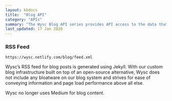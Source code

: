 ```yaml
---
layout: kbdocs
title:  "Blog API"
category: "APIs"
summary: "The Wysc Blog API series provides API access to the data that populates Wysc Blog."
last_updated: 17 Jan 2020
---
```


### RSS Feed

```
https://wysc.netlify.com/blog/feed.xml
```

Wysc’s RSS feed for blog posts is generated using Jekyll. With our custom blog infrastructure built on top of an open-source alternative, Wysc does not include any bloatware on our blog system and strives for ease of conveying information and page load performance above all else.

Wysc no longer uses Medium for blog content.
